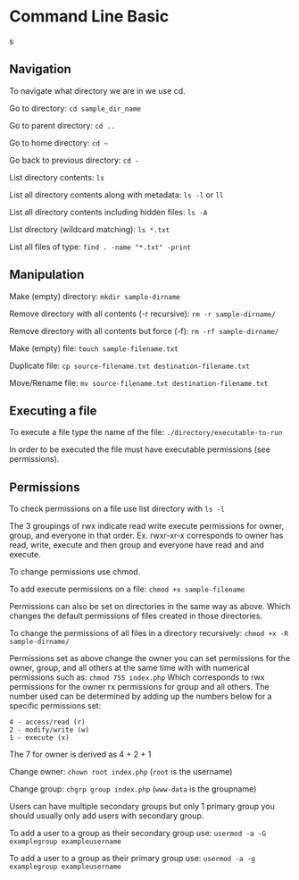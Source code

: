 # Command Line Basic
s
## Navigation
To navigate what directory we are in we use cd.

Go to directory: `cd sample_dir_name`

Go to parent directory: `cd ..`

Go to home directory: `cd ~`

Go back to previous directory: `cd -`

List directory contents: `ls`

List all directory contents along with metadata: `ls -l` or `ll`

List all directory contents including hidden files: `ls -A`

List directory (wildcard matching): `ls *.txt`

List all files of type: `find . -name "*.txt" -print`

## Manipulation

Make (empty) directory: `mkdir sample-dirname`

Remove directory with all contents (-r recursive): `rm -r sample-dirname/`

Remove directory with all contents but force (-f): `rm -rf sample-dirname/`

Make (empty) file: `touch sample-filename.txt`

Duplicate file: `cp source-filename.txt destination-filename.txt`

Move/Rename file: `mv source-filename.txt destination-filename.txt`

## Executing a file
To execute a file type the name of the file: `./directory/executable-to-run`

In order to be executed the file must have executable permissions (see permissions).

## Permissions
To check permissions on a file use list directory with  `ls -l`

The 3 groupings of rwx indicate read write execute permissions for owner, group, and everyone in that order.
Ex. rwxr-xr-x corresponds to owner has read, write, execute and then group and everyone have read and and execute.

To change permissions use chmod.

To add execute permissions on a file: `chmod +x sample-filename`

Permissions can also be set on directories in the same way as above. Which changes the default permissions of files created in those directories.

To change the permissions of all files in a directory recursively: `chmod +x -R sample-dirname/`

Permissions set as above change the owner you can set permissions for the owner, group, and all others at the same time with with numerical permissions such as: `chmod 755 index.php`
Which corresponds to rwx permissions for the owner rx permissions for group and all others.
The number used can be determined by adding up the numbers below for a specific permissions set:
```
4 - access/read (r)
2 - modify/write (w)
1 - execute (x)
```
The 7 for owner is derived as 4 + 2 + 1

Change owner: `chown root index.php` (`root` is the username)

Change group: `chgrp group index.php` (`www-data` is the groupname)

Users can have multiple secondary groups but only 1 primary group you should usually only add users with secondary group.

To add a user to a group as their secondary group use: `usermod -a -G examplegroup exampleusername`

To add a user to a group as their primary group use: `usermod -a -g examplegroup exampleusername`
